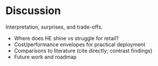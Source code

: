 # Discussion

Interpretation, surprises, and trade-offs.

- Where does HE shine vs struggle for retail?
- Cost/performance envelopes for practical deployment
- Comparisons to literature (cite directly; contrast findings)
- Future work and roadmap
